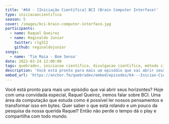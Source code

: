 ```yaml
---
title: '#64 - [Iniciação Científica] BCI (Brain Computer Interface)'
type: iniciacaocientifica 
season: 5
cover: /images/bci-brain-computer-interface.jpg
participants:
  - name: Raquel Queiroz
  - name: Reginaldo Junior
    twitter: r1g312
    github: reginaldojunior
songs:
  - name: 'Tim Maia - Bom Senso' 
date: 2022-03-24 12:00:00
tags: quebradev, iniciacao cientifica, divulgacao cientifica, método cientifico
description: 'Você está pronto para mais um episódio que vai abrir seus horizontes? Hoje com uma convidada especial, Raquel Queiroz, iremos falar sobre BCI.'
embed_url: 'https://anchor.fm/quebradev/embed/episodes/64---Iniciao-Cientfica-BCI-Brain-Computer-Interface-e1g6g3c'
---
```


Você está pronto para mais um episódio que vai abrir seus horizontes? Hoje com uma convidada especial, Raquel Queiroz, iremos falar sobre BCI. Uma área da computação que estuda como é possível ler nossos pensamentos e transformar isso em bytes. Quer saber o que está rolando e um pouco da pesquisa da nossa querida Raquel? Então não perde o tempo dá o play e compartilha com todo mundo.
